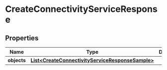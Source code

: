 
# CreateConnectivityServiceResponse

## Properties
Name | Type | Description | Notes
------------ | ------------- | ------------- | -------------
**objects** | [**List&lt;CreateConnectivityServiceResponseSample&gt;**](CreateConnectivityServiceResponseSample.md) |  |  [optional]



